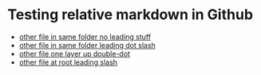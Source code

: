 # Testing relative markdown in Github


* [other file in same folder no leading stuff](other_file_same_folder.md)
* [other file in same folder leading dot slash](./other_file_same_folder.md)
* [other file one layer up double-dot](./other_file_in_parent_folder.md)
* [other file at root leading slash](/other_file_at_root.md)
